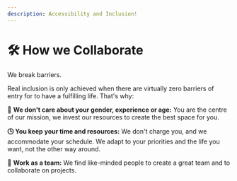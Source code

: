 ```yaml
---
description: Accessibility and Inclusion!
---
```


# 🛠 How we Collaborate

We break barriers.

Real inclusion is only achieved when there are virtually zero barriers of entry for to have a fulfilling life. That's why:

🧕 **We don't care about your gender, experience or age:** You are the centre of our mission, we invest our resources to create the best space for you.&#x20;

**🕒 You keep your time and resources:** We don't charge you, and we accommodate your schedule. We adapt to your priorities and the life you want, not the other way around.

👥 **Work as a team:** We find like-minded people to create a great team and to collaborate on projects.&#x20;

